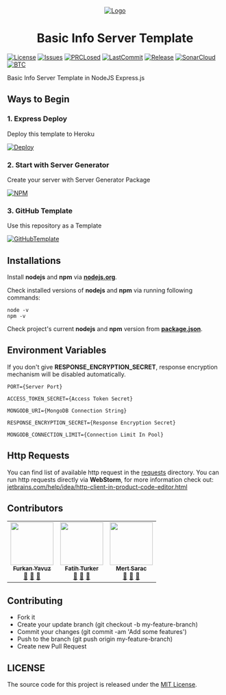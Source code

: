 <p align="center">
  <a href="https://www.linkedin.com/company/open-template-hub">
    <img src="https://avatars2.githubusercontent.com/u/65504426?s=200&v=4" alt="Logo">
  </a>
</p>

<h1 align="center">
Basic Info Server Template
</h1>

[![License](https://img.shields.io/github/license/open-template-hub/basic-info-server-template?color=2F7488&style=for-the-badge)](LICENSE)
[![Issues](https://img.shields.io/github/issues/open-template-hub/basic-info-server-template?color=2F7488&style=for-the-badge)](https://github.com/open-template-hub/basic-info-server-template/issues)
[![PRCLosed](https://img.shields.io/github/issues-pr-closed-raw/open-template-hub/basic-info-server-template?color=2F7488&style=for-the-badge)](https://github.com/open-template-hub/basic-info-server-template/pulls?q=is%3Apr+is%3Aclosed)
[![LastCommit](https://img.shields.io/github/last-commit/open-template-hub/basic-info-server-template?color=2F7488&style=for-the-badge)](https://github.com/open-template-hub/basic-info-server-template/commits/master)
[![Release](https://img.shields.io/github/release/open-template-hub/basic-info-server-template?include_prereleases&color=2F7488&style=for-the-badge)](https://github.com/open-template-hub/basic-info-server-template/releases)
[![SonarCloud](https://img.shields.io/sonar/quality_gate/open-template-hub_basic-info-server-template?server=https%3A%2F%2Fsonarcloud.io&label=Sonar%20Cloud&style=for-the-badge&logo=sonarcloud)](https://sonarcloud.io/dashboard?id=open-template-hub_basic-info-server-template)
[![BTC](https://img.shields.io/badge/Donate-BTC-ORANGE?color=F5922F&style=for-the-badge&logo=bitcoin)](https://commerce.coinbase.com/checkout/8313af5f-de48-498d-b2cb-d98819ca7d5e)

Basic Info Server Template in NodeJS Express.js

## Ways to Begin

### 1. Express Deploy

Deploy this template to Heroku

[![Deploy](https://img.shields.io/badge/Deploy_to-Heroku-7056bf.svg?style=for-the-badge&logo=heroku)](https://heroku.com/deploy?template=https://github.com/open-template-hub/basic-info-server-template)

### 2. Start with Server Generator

Create your server with Server Generator Package

[![NPM](https://img.shields.io/badge/NPM-server_generator-cb3837.svg?style=for-the-badge&logo=npm)](https://www.npmjs.com/package/@open-template-hub/server-generator)

### 3. GitHub Template

Use this repository as a Template

[![GitHubTemplate](https://img.shields.io/badge/GitHub-Template-24292e.svg?style=for-the-badge&logo=github)](https://github.com/open-template-hub/basic-info-server-template/generate)

## Installations

Install **nodejs** and **npm** via **[nodejs.org](https://nodejs.org)**.

Check installed versions of **nodejs** and **npm** via running following commands:

```
node -v
npm -v
```

Check project's current **nodejs** and **npm** version from **[package.json](package.json)**.

## Environment Variables

If you don't give **RESPONSE_ENCRYPTION_SECRET**, response encryption mechanism will be disabled automatically.

```applescript
PORT={Server Port}

ACCESS_TOKEN_SECRET={Access Token Secret}

MONGODB_URI={MongoDB Connection String}

RESPONSE_ENCRYPTION_SECRET={Response Encryption Secret}

MONGODB_CONNECTION_LIMIT={Connection Limit In Pool}
```

## Http Requests

You can find list of available http request in the [requests](assets/requests) directory. You can run http requests directly via **WebStorm**, for more information check out: [jetbrains.com/help/idea/http-client-in-product-code-editor.html](https://jetbrains.com/help/idea/http-client-in-product-code-editor.html)

## Contributors

<!-- ALL-CONTRIBUTORS-LIST:START - Do not remove or modify this section -->
<!-- prettier-ignore-start -->
<!-- markdownlint-disable -->
<table>
  <tr>
    <td align="center"><a href="https://github.com/furknyavuz"><img src="https://avatars0.githubusercontent.com/u/2248168?s=460&u=435ef6ade0785a7a135ce56cae751fb3ade1d126&v=4" width="100px;" alt=""/><br /><sub><b>Furkan Yavuz</b></sub></a><br /><a href="https://github.com/open-template-hub/basic-info-server-template/issues/created_by/furknyavuz" title="Answering Questions">💬</a> <a href="https://github.com/open-template-hub/basic-info-server-template/commits?author=furknyavuz" title="Documentation">📖</a> <a href="https://github.com/open-template-hub/basic-info-server-template/pulls?q=is%3Apr+reviewed-by%3Afurknyavuz" title="Reviewed Pull Requests">👀</a></td>
    <td align="center"><a href="https://github.com/fatihturker"><img src="https://avatars1.githubusercontent.com/u/2202179?s=460&u=261b1129e7106c067783cb022ab9999aad833bdc&v=4" width="100px;" alt=""/><br /><sub><b>Fatih Turker</b></sub></a><br /><a href="https://github.com/open-template-hub/basic-info-server-template/issues/created_by/fatihturker" title="Answering Questions">💬</a> <a href="https://github.com/open-template-hub/basic-info-server-template/commits?author=fatihturker" title="Documentation">📖</a> <a href="https://github.com/open-template-hub/basic-info-server-template/pulls?q=is%3Apr+reviewed-by%3Afatihturker" title="Reviewed Pull Requests">👀</a></td>
    <td align="center"><a href="https://github.com/mertlsarac"><img src="https://avatars1.githubusercontent.com/u/38442589?s=400&u=aa3cda11724fc297a0bfa6beb35c9be81687cf3c&v=4" width="100px;" alt=""/><br /><sub><b>Mert Sarac</b></sub></a><br /><a href="https://github.com/open-template-hub/basic-info-server-template/issues/created_by/mertlsarac" title="Answering Questions">💬</a> <a href="https://github.com/open-template-hub/basic-info-server-template/commits?author=mertlsarac" title="Documentation">📖</a> <a href="https://github.com/open-template-hub/basic-info-server-template/pulls?q=is%3Apr+reviewed-by%3Amertlsarac" title="Reviewed Pull Requests">👀</a></td>
  </tr>
</table>

<!-- markdownlint-enable -->
<!-- prettier-ignore-end -->
<!-- ALL-CONTRIBUTORS-LIST:END -->

## Contributing

* Fork it
* Create your update branch (git checkout -b my-feature-branch)
* Commit your changes (git commit -am 'Add some features')
* Push to the branch (git push origin my-feature-branch)
* Create new Pull Request

## LICENSE

The source code for this project is released under the [MIT License](LICENSE).
